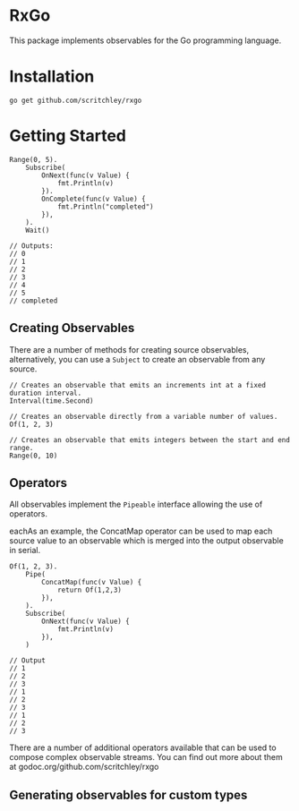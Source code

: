 # RxGo

This package implements observables for the Go programming language.

# Installation

    go get github.com/scritchley/rxgo

# Getting Started

    Range(0, 5).
        Subscribe(
            OnNext(func(v Value) {
                fmt.Println(v)
            }).
            OnComplete(func(v Value) {
                fmt.Println("completed")
            }),
        ).
        Wait()
    
    // Outputs:
    // 0
    // 1
    // 2
    // 3
    // 4
    // 5
    // completed

## Creating Observables

There are a number of methods for creating source observables, alternatively, you can use a `Subject` to create an observable from any source.

    // Creates an observable that emits an increments int at a fixed duration interval.
    Interval(time.Second)

    // Creates an observable directly from a variable number of values.
    Of(1, 2, 3)

    // Creates an observable that emits integers between the start and end range.
    Range(0, 10)

## Operators

All observables implement the `Pipeable` interface allowing the use of operators. 

eachAs an example, the ConcatMap operator can be used to map each source value to an observable which is merged into the output observable in serial.

    Of(1, 2, 3).
        Pipe(
            ConcatMap(func(v Value) {
                return Of(1,2,3)
            }),
        ).
        Subscribe(
            OnNext(func(v Value) {
                fmt.Println(v)
            }),
        )

    // Output
    // 1
    // 2
    // 3
    // 1
    // 2
    // 3
    // 1
    // 2
    // 3

There are a number of additional operators available that can be used to compose complex observable streams. You can find out more about them at godoc.org/github.com/scritchley/rxgo

## Generating observables for custom types


